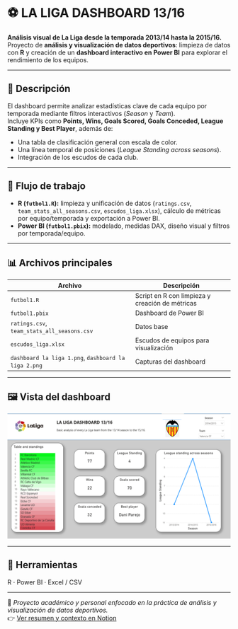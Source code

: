 # ⚽ LA LIGA DASHBOARD 13/16

**Análisis visual de La Liga desde la temporada 2013/14 hasta la 2015/16.**  
Proyecto de **análisis y visualización de datos deportivos**: limpieza de datos con **R** y creación de un **dashboard interactivo en Power BI** para explorar el rendimiento de los equipos.

---

## 🧠 Descripción

El dashboard permite analizar estadísticas clave de cada equipo por temporada mediante filtros interactivos (*Season* y *Team*).  
Incluye KPIs como **Points, Wins, Goals Scored, Goals Conceded, League Standing y Best Player**, además de:
- Una tabla de clasificación general con escala de color.  
- Una línea temporal de posiciones (*League Standing across seasons*).  
- Integración de los escudos de cada club.

---

## 🔧 Flujo de trabajo

- **R (`futbol1.R`):** limpieza y unificación de datos (`ratings.csv`, `team_stats_all_seasons.csv`, `escudos_liga.xlsx`), cálculo de métricas por equipo/temporada y exportación a Power BI.  
- **Power BI (`futbol1.pbix`):** modelado, medidas DAX, diseño visual y filtros por temporada/equipo.

---

## 📊 Archivos principales

| Archivo | Descripción |
|----------|-------------|
| `futbol1.R` | Script en R con limpieza y creación de métricas |
| `futbol1.pbix` | Dashboard de Power BI |
| `ratings.csv`, `team_stats_all_seasons.csv` | Datos base |
| `escudos_liga.xlsx` | Escudos de equipos para visualización |
| `dashboard la liga 1.png`, `dashboard la liga 2.png` | Capturas del dashboard |

---

## 🖼️ Vista del dashboard

![Dashboard LaLiga](dashboard%20la%20liga%201.png)

---

## 🧰 Herramientas
R · Power BI · Excel / CSV

---

📌 *Proyecto académico y personal enfocado en la práctica de análisis y visualización de datos deportivos.*  
👉 [Ver resumen y contexto en Notion](https://www.notion.so/Portfolio-de-Alejandro-6e1093c6146a4f648263a4f243777c60?source=copy_link)

